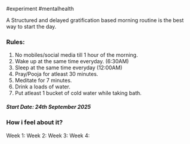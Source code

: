 #experiment #mentalhealth

A Structured and delayed gratification based morning routine is the best way to start the day.

### Rules:
1. No mobiles/social media till 1 hour of the morning.
2. Wake up at the same time everyday. (6:30AM)
3. Sleep at the same time everyday (12:00AM)
4. Pray/Pooja for atleast 30 minutes.
5. Meditate for 7 minutes. 
6. Drink a loads of water.
7. Put atleast 1 bucket of cold water while taking bath.

##### Start Date: 24th September 2025
### How i feel about it?
Week 1:
Week 2:
Week 3:
Week 4: